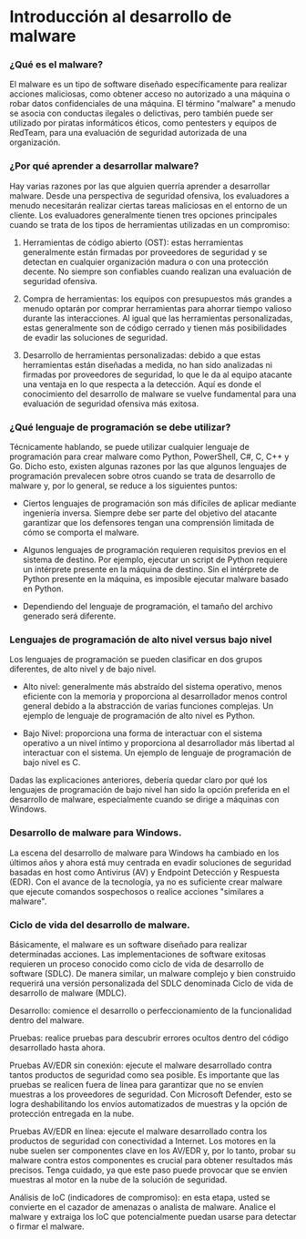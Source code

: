 # Introducción al desarrollo de malware


### ¿Qué es el malware?

El malware es un tipo de software diseñado específicamente para realizar acciones maliciosas, como obtener acceso no autorizado a una máquina o robar datos confidenciales de una máquina. El término "malware" a menudo se asocia con conductas ilegales o delictivas, pero también puede ser utilizado por piratas informáticos éticos, como pentesters y equipos de RedTeam, para una evaluación de seguridad autorizada de una organización.



### ¿Por qué aprender a desarrollar malware?

Hay varias razones por las que alguien querría aprender a desarrollar malware. Desde una perspectiva de seguridad ofensiva, los evaluadores a menudo necesitarán realizar ciertas tareas maliciosas en el entorno de un cliente. Los evaluadores generalmente tienen tres opciones principales cuando se trata de los tipos de herramientas utilizadas en un compromiso:

1. Herramientas de código abierto (OST): estas herramientas generalmente están firmadas por proveedores de seguridad y se detectan en cualquier organización madura o con una protección decente. No siempre son confiables cuando realizan una evaluación de seguridad ofensiva.

2. Compra de herramientas: los equipos con presupuestos más grandes a menudo optarán por comprar herramientas para ahorrar tiempo valioso durante las interacciones. Al igual que las herramientas personalizadas, estas generalmente son de código cerrado y tienen más posibilidades de evadir las soluciones de seguridad.

3. Desarrollo de herramientas personalizadas: debido a que estas herramientas están diseñadas a medida, no han sido analizadas ni firmadas por proveedores de seguridad, lo que le da al equipo atacante una ventaja en lo que respecta a la detección. Aquí es donde el conocimiento del desarrollo de malware se vuelve fundamental para una evaluación de seguridad ofensiva más exitosa.

### ¿Qué lenguaje de programación se debe utilizar?
Técnicamente hablando, se puede utilizar cualquier lenguaje de programación para crear malware como Python, PowerShell, C#, C, C++ y Go. Dicho esto, existen algunas razones por las que algunos lenguajes de programación prevalecen sobre otros cuando se trata de desarrollo de malware y, por lo general, se reduce a los siguientes puntos:

- Ciertos lenguajes de programación son más difíciles de aplicar mediante ingeniería inversa. Siempre debe ser parte del objetivo del atacante garantizar que los defensores tengan una comprensión limitada de cómo se comporta el malware.

- Algunos lenguajes de programación requieren requisitos previos en el sistema de destino. Por ejemplo, ejecutar un script de Python requiere un intérprete presente en la máquina de destino. Sin el intérprete de Python presente en la máquina, es imposible ejecutar malware basado en Python.

- Dependiendo del lenguaje de programación, el tamaño del archivo generado será diferente.

### Lenguajes de programación de alto nivel versus bajo nivel
Los lenguajes de programación se pueden clasificar en dos grupos diferentes, de alto nivel y de bajo nivel.

- Alto nivel: generalmente más abstraído del sistema operativo, menos eficiente con la memoria y proporciona al desarrollador menos control general debido a la abstracción de varias funciones complejas. Un ejemplo de lenguaje de programación de alto nivel es Python.

- Bajo Nivel: proporciona una forma de interactuar con el sistema operativo a un nivel íntimo y proporciona al desarrollador más libertad al interactuar con el sistema. Un ejemplo de lenguaje de programación de bajo nivel es C.

Dadas las explicaciones anteriores, debería quedar claro por qué los lenguajes de programación de bajo nivel han sido la opción preferida en el desarrollo de malware, especialmente cuando se dirige a máquinas con Windows.

### Desarrollo de malware para Windows.

La escena del desarrollo de malware para Windows ha cambiado en los últimos años y ahora está muy centrada en evadir soluciones de seguridad basadas en host como Antivirus (AV) y Endpoint Detección y Respuesta (EDR). Con el avance de la tecnología, ya no es suficiente crear malware que ejecute comandos sospechosos o realice acciones "similares a malware".


### Ciclo de vida del desarrollo de malware.

Básicamente, el malware es un software diseñado para realizar determinadas acciones. Las implementaciones de software exitosas requieren un proceso conocido como ciclo de vida de desarrollo de software (SDLC). De manera similar, un malware complejo y bien construido requerirá una versión personalizada del SDLC denominada Ciclo de vida de desarrollo de malware (MDLC).


Desarrollo: comience el desarrollo o perfeccionamiento de la funcionalidad dentro del malware.

Pruebas: realice pruebas para descubrir errores ocultos dentro del código desarrollado hasta ahora.

Pruebas AV/EDR sin conexión: ejecute el malware desarrollado contra tantos productos de seguridad como sea posible. Es importante que las pruebas se realicen fuera de línea para garantizar que no se envíen muestras a los proveedores de seguridad. Con Microsoft Defender, esto se logra deshabilitando los envíos automatizados de muestras y la opción de protección entregada en la nube.

Pruebas AV/EDR en línea: ejecute el malware desarrollado contra los productos de seguridad con conectividad a Internet. Los motores en la nube suelen ser componentes clave en los AV/EDR y, por lo tanto, probar su malware contra estos componentes es crucial para obtener resultados más precisos. Tenga cuidado, ya que este paso puede provocar que se envíen muestras al motor en la nube de la solución de seguridad.

Análisis de IoC (indicadores de compromiso): en esta etapa, usted se convierte en el cazador de amenazas o analista de malware. Analice el malware y extraiga los IoC que potencialmente puedan usarse para detectar o firmar el malware.

